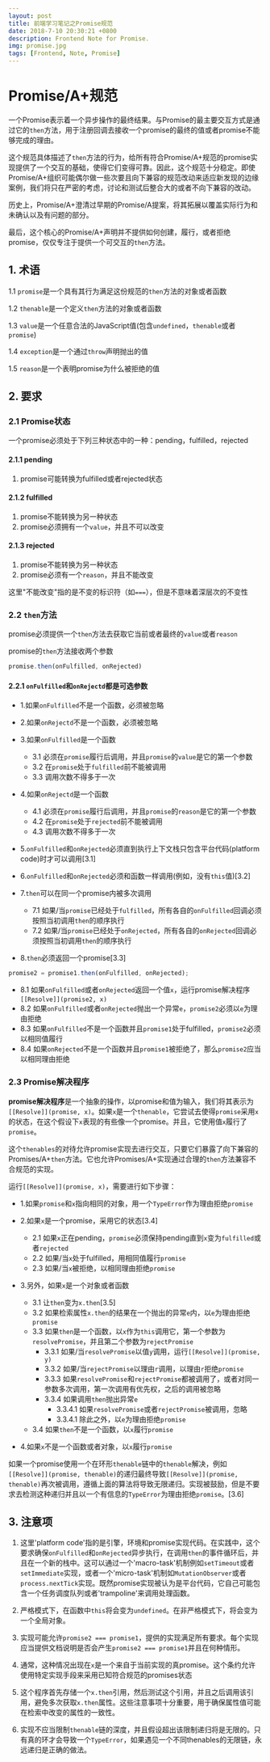 ```yaml
---
layout: post
title: 前端学习笔记之Promise规范
date: 2018-7-10 20:30:21 +0800
description: Frontend Note for Promise.
img: promise.jpg
tags: [Frontend, Note, Promise]
---
```


# Promise/A+规范

一个Promise表示着一个异步操作的最终结果。与Promise的最主要交互方式是通过它的`then`方法，用于注册回调去接收一个promise的最终的值或者promise不能够完成的理由。

这个规范具体描述了`then`方法的行为，给所有符合Promise/A+规范的promise实现提供了一个交互的基础，使得它们变得可靠。因此，这个规范十分稳定。即使Promise/A+组织可能偶尔做一些次要且向下兼容的规范改动来适应新发现的边缘案例，我们将只在严密的考虑，讨论和测试后整合大的或者不向下兼容的改动。

历史上，Promise/A+澄清过早期的Promise/A提案，将其拓展以覆盖实际行为和未确认以及有问题的部分。

最后，这个核心的Promise/A+声明并不提供如何创建，履行，或者拒绝promise，仅仅专注于提供一个可交互的`then`方法。

## 1. 术语

1.1 `promise`是一个具有其行为满足这份规范的`then`方法的对象或者函数

1.2 `thenable`是一个定义`then`方法的对象或者函数

1.3 `value`是一个任意合法的JavaScript值(包含`undefined`，`thenable`或者`promise`)

1.4 `exception`是一个通过`throw`声明抛出的值

1.5 `reason`是一个表明promise为什么被拒绝的值

## 2. 要求

### 2.1 Promise状态

一个promise必须处于下列三种状态中的一种：pending，fulfilled，rejected

#### 2.1.1 pending
1. promise可能转换为fulfilled或者rejected状态

#### 2.1.2 fulfilled
1. promise不能转换为另一种状态
2. promise必须拥有一个`value`，并且不可以改变

#### 2.1.3 rejected
1. promise不能转换为另一种状态
2. promise必须有一个`reason`，并且不能改变

这里"不能改变"指的是不变的标识符（如`===`），但是不意味着深层次的不变性

### 2.2 `then`方法

promise必须提供一个`then`方法去获取它当前或者最终的`value`或者`reason`

promise的`then`方法接收两个参数
```javascript
promise.then(onFulfilled, onRejected)
```

#### 2.2.1 `onFulfilled`和`onRejectd`都是可选参数

- 1.如果`onFulfilled`不是一个函数，必须被忽略

- 2.如果`onRejectd`不是一个函数，必须被忽略

- 3.如果`onFulfilled`是一个函数
  - 3.1 必须在`promise`履行后调用，并且`promise`的`value`是它的第一个参数
  - 3.2 在`promise`处于`fulfilled`前不能被调用
  - 3.3 调用次数不得多于一次

- 4.如果`onRejectd`是一个函数
  - 4.1 必须在`promise`履行后调用，并且`promise`的`reason`是它的第一个参数
  - 4.2 在`promise`处于`rejected`前不能被调用
  - 4.3 调用次数不得多于一次

- 5.`onFulfilled`和`onRejected`必须直到执行上下文栈只包含平台代码(platform code)时才可以调用[3.1]

- 6.`onFulfilled`和`onRejected`必须和函数一样调用(例如，没有`this`值)[3.2]

- 7.`then`可以在同一个promise内被多次调用
  - 7.1 如果/当`promise`已经处于`fulfilled`，所有各自的`onFulfilled`回调必须按照当初调用`then`的顺序执行
  - 7.2 如果/当`promise`已经处于`onRejected`，所有各自的`onRejected`回调必须按照当初调用`then`的顺序执行

- 8.`then`必须返回一个promise[3.3]
```javascript
promise2 = promise1.then(onFulfilled, onRejected);
```
  - 8.1 如果`onFulfilled`或者`onRejected`返回一个值`x`，运行promise解决程序`[[Resolve]](promise2, x)`
  - 8.2 如果`onFulfilled`或者`onRejected`抛出一个异常`e`，`promise2`必须以`e`为理由拒绝
  - 8.3 如果`onFulfilled`不是一个函数并且`promise1`处于fulfilled，`promise2`必须以相同值履行
  - 8.4 如果`onRejected`不是一个函数并且`promise1`被拒绝了，那么`promise2`应当以相同理由拒绝

### 2.3 Promise解决程序

**promise解决程序**是一个抽象的操作，以promise和值为输入，我们将其表示为`[[Resolve]](promise, x)`。如果`x`是一个`thenable`，它尝试去使得`promise`采用`x`的状态，在这个假设下`x`表现的有些像一个promise。并且，它使用值`x`履行了`promise`。

这个`thenables`的对待允许promise实现去进行交互，只要它们暴露了向下兼容的Promises/A+`then`方法。它也允许Promises/A+实现通过合理的`then`方法兼容不合规范的实现。

运行`[[Resolve]](promise, x)`，需要进行如下步骤：

- 1.如果`promise`和`x`指向相同的对象，用一个`TypeError`作为理由拒绝`promise`

- 2.如果`x`是一个promise，采用它的状态[3.4]
  - 2.1 如果`x`正在pending，`promise`必须保持pending直到`x`变为`fulfilled`或者`rejected`
  - 2.2 如果/当`x`处于fulfilled，用相同值履行`promise`
  - 2.3 如果/当`x`被拒绝，以相同理由拒绝`promise`

- 3.另外，如果`x`是一个对象或者函数
  - 3.1 让`then`变为`x.then`[3.5]
  - 3.2 如果检索属性`x.then`的结果在一个抛出的异常`e`内，以`e`为理由拒绝`promise`
  - 3.3 如果`then`是一个函数，以`x`作为`this`调用它，第一个参数为`resolvePromise`，并且第二个参数为`rejectPromise`
    - 3.3.1 如果/当`resolvePromise`以值`y`调用，运行`[[Resolve]](promise, y)`
    - 3.3.2 如果/当`rejectPromise`以理由`r`调用，以理由`r`拒绝`promise`
    - 3.3.3 如果`resolvePromise`和`rejectPromise`都被调用了，或者对同一参数多次调用，第一次调用有优先权，之后的调用被忽略
    - 3.3.4 如果调用`then`抛出异常`e`
      - 3.3.4.1 如果`resolvePromise`或者`rejectPromise`被调用，忽略
      - 3.3.4.1 除此之外，以`e`为理由拒绝`promise`
  - 3.4 如果`then`不是一个函数，以`x`履行`promise`
- 4.如果`x`不是一个函数或者对象，以`x`履行`promise`

如果一个promise使用一个在环形`thenable`链中的`thenable`解决，例如`[[Resolve]](promise, thenable)`的递归最终导致`[[Resolve]](promise, thenable)`再次被调用，遵循上面的算法将导致无限递归。实现被鼓励，但是不要求去检测这种递归并且以一个有信息的`TypeError`为理由拒绝`promise`。[3.6]

## 3. 注意项

1. 这里'platform code'指的是引擎，环境和promise实现代码。在实践中，这个要求确保`onFulfilled`和`onRejected`异步执行，在调用`then`的事件循环后，并且在一个新的栈中。这可以通过一个'macro-task'机制例如`setTimeout`或者`setImmediate`实现，或者一个'micro-task'机制如`MutationObserver`或者`process.nextTick`实现。既然promise实现被认为是平台代码，它自己可能包含一个任务调度队列或者'trampoline'来调用处理函数。

2. 严格模式下，在函数中`this`将会变为`undefined`。在非严格模式下，将会变为一个全局对象。

3. 实现可能允许`promise2 === promise1`，提供的实现满足所有要求。每个实现应当提供文档说明是否会产生`promise2 === promise1`并且在何种情形。

4. 通常，这种情况出现在`x`是一个来自于当前实现的真promise。这个条约允许使用特定实现手段来采用已知符合规范的promises状态

5. 这个程序首先存储一个`x.then`引用，然后测试这个引用，并且之后调用该引用，避免多次获取`x.then`属性。这些注意事项十分重要，用于确保属性值可能在检索中改变的属性的一致性。

6. 实现不应当限制`thenable`链的深度，并且假设超出该限制递归将是无限的。只有真的环才会导致一个`TypeError`，如果遇见一个不同thenables的无限链，永远递归是正确的做法。